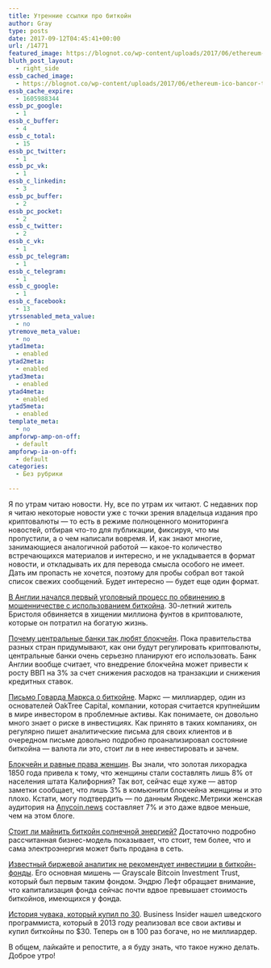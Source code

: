 ```yaml
---
title: Утренние ссылки про биткойн
author: Gray
type: posts
date: 2017-09-12T04:45:41+00:00
url: /14771
featured_image: https://blognot.co/wp-content/uploads/2017/06/ethereum-ico-bancor-tokens-bitcoin-blockchain-e1497455448739.jpg
bluth_post_layout:
  - right_side
essb_cached_image:
  - https://blognot.co/wp-content/uploads/2017/06/ethereum-ico-bancor-tokens-bitcoin-blockchain-e1497455448739.jpg
essb_cache_expire:
  - 1605988344
essb_pc_google:
  - 1
essb_c_buffer:
  - 4
essb_c_total:
  - 15
essb_pc_twitter:
  - 1
essb_pc_vk:
  - 1
essb_c_linkedin:
  - 3
essb_pc_buffer:
  - 2
essb_pc_pocket:
  - 2
essb_c_twitter:
  - 2
essb_c_vk:
  - 1
essb_pc_telegram:
  - 1
essb_c_telegram:
  - 1
essb_c_google:
  - 1
essb_c_facebook:
  - 13
ytrssenabled_meta_value:
  - no
ytremove_meta_value:
  - no
ytad1meta:
  - enabled
ytad2meta:
  - enabled
ytad3meta:
  - enabled
ytad4meta:
  - enabled
ytad5meta:
  - enabled
template_meta:
  - no
ampforwp-amp-on-off:
  - default
ampforwp-ia-on-off:
  - default
categories:
  - Без рубрики

---
```








Я по утрам читаю новости. Ну, все по утрам их читают. С недавних пор я читаю некоторые новости уже с точки зрения владельца издания про криптовалюты — то есть в режиме полноценного мониторинга новостей, отбирая что-то для публикации, фиксируя, что мы пропустили, а о чем написали вовремя. И, как знают многие, занимающиеся аналогичной работой — какое-то количество встречающихся материалов и интересно, и не укладывается в формат новости, и откладывать их для перевода смысла особого не имеет. Дать им пропасть не хочется, поэтому для пробы собрал вот такой список свежих сообщений. Будет интересно — будет еще один формат.

[В Англии начался первый уголовный процесс по обвинению в мошенничестве с использованием биткойна][1]. 30-летний житель Бристоля обвиняется в хищении миллиона фунтов в криптовалюте, которые он потратил на богатую жизнь.

[Почему центральные банки так любят блокчейн][2]. Пока правительства разных стран придумывают, как они будут регулировать криптовалюты, центральные банки очень серьезно планируют его использовать. Банк Англии вообще считает, что внедрение блокчейна может привести к росту ВВП на 3% за счет снижения расходов на транзакции и снижения кредитных ставок.

[Письмо Говарда Маркса о биткойне][3]. Маркс — миллиардер, один из основателей OakTree Capital, компании, которая считается крупнейшим в мире инвестором в проблемные активы. Как понимаете, он довольно много знает о риске в инвестициях. Как принято в таких компаниях, он регулярно пишет аналитические письма для своих клиентов и в очередном письме довольно подробно проанализировал состояние биткойна — валюта ли это, стоит ли в нее инвестировать и зачем.

[Блокчейн и равные права женщин][4]. Вы знали, что золотая лихорадка 1850 года привела к тому, что женщины стали составлять лишь 8% от населения штата Калифорния? Так вот, сейчас еще хуже — автор заметки сообщает, что лишь 3% в комьюнити блокчейна женщины и это плохо. Кстати, могу подтвердить — по данным Яндекс.Метрики женская аудитория на [Anycoin.news][5] составляет 7% и это даже вдвое меньше, чем на этом блоге.

[Стоит ли майнить биткойн солнечной энергией?][6] Достаточно подробно рассчитанная бизнес-модель показывает, что стоит, тем более, что и сама электроэнергия может быть продана в сеть.

[Известный биржевой аналитик не рекомендует инвестиции в биткойн-фонды][7]. Его основная мишень — Grayscale Bitcoin Investment Trust, который был первым таким фондом. Эндрю Лефт обращает внимание, что капитализация фонда сейчас почти вдвое превышает стоимость биткойнов, имеющихся у фонда.

[История чувака, который купил по 30][8]. Business Insider нашел шведского программиста, который в 2013 году реализовал все свои активы и купил биткойны по $30. Теперь он в 100 раз богаче, но не миллиардер.

В общем, лайкайте и репостите, а я буду знать, что такое нужно делать. Доброе утро!

 [1]: https://www.thesun.co.uk/news/4442796/man-denies-using-1m-bitcoin-scam-to-fund-luxury-lifestyle-in-first-fraud-case-involving-digital-currency/
 [2]: https://seekingalpha.com/article/4105691-central-banks-love-blockchain-means-investors-bitcoin-speculators
 [3]: https://www.oaktreecapital.com/insights/howard-marks-memos
 [4]: https://ftalphaville.ft.com/2017/09/06/2193264/westworld-cryptocurrency-and-the-gamification-of-women/
 [5]: https://anycoinnews.ru/
 [6]: https://www.greentechmedia.com/articles/read/solar-powered-bitcoin-mining-could-be-a-very-profitable-business-model
 [7]: http://www.citronresearch.com/citron-updates-gbtc-investors-need-know-2/
 [8]: http://nordic.businessinsider.com/this-swedish-guy-put-all-his-life-savings-into-bitcoin--four-years-later-his-net-worth-has-grown-100x-2017-8/